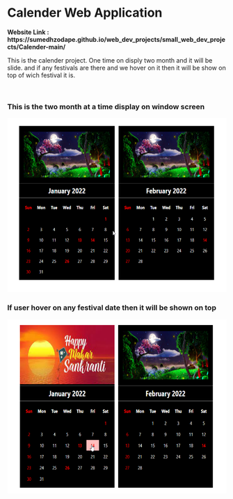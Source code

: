 <h1>Calender Web Application</h1>
<strong>Website Link : https://sumedhzodape.github.io/web_dev_projects/small_web_dev_projects/Calender-main/</strong><br>
<p>This is the calender project. One time on disply two month and it will be slide. and if any festivals are there and we hover on it then it will be show on top of wich festival it is. </p>
<br>
<h3>This is the two month at a time display on window screen</h3>
<img src="./project-images/calender1.png" height="400px"/>

<h3>If user hover on any festival date then it will be shown on top</h3>
<img src="./project-images/calender2.png" height="400px"/>
